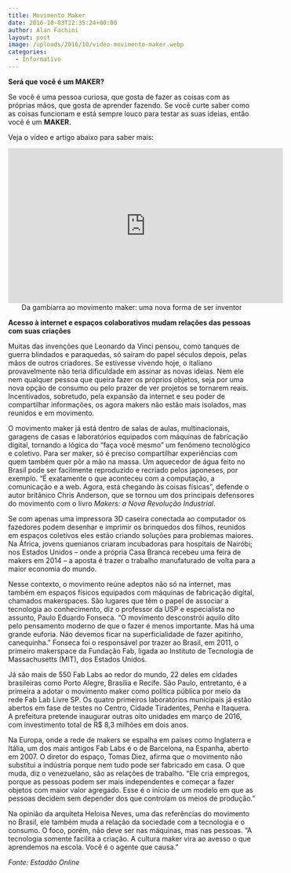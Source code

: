 ```yaml
---
title: Movimento Maker
date: 2016-10-03T22:35:24+00:00
author: Alan Fachini
layout: post
image: /uploads/2016/10/video-movimento-maker.webp
categories:
  - Informativo
---
```

**Será que você é um MAKER?**

Se você é uma pessoa curiosa, que gosta de fazer as coisas com as próprias
mãos, que gosta de aprender fazendo. Se você curte saber como as coisas
funcionam e está sempre louco para testar as suas ideias, então você é um
**MAKER**.

Veja o vídeo e artigo abaixo para saber mais:

<center>
<iframe src="https://www.youtube.com/embed/vJp2zLrJ-b0" width="560" height="315" frameborder="0" allowfullscreen="allowfullscreen"></iframe>
</center>

<center>
  Da gambiarra ao movimento maker: uma nova forma de ser inventor
</center>

<strong>Acesso à internet e espaços colaborativos mudam relações das pessoas
com suas criações</strong>

Muitas das invenções que Leonardo da Vinci pensou, como tanques de guerra
blindados e paraquedas, só saíram do papel séculos depois, pelas mãos de outros
criadores. Se estivesse vivendo hoje, o italiano provavelmente não teria
dificuldade em assinar as novas ideias. Nem ele nem qualquer pessoa que queira
fazer os próprios objetos, seja por uma nova opção de consumo ou pelo prazer de
ver projetos se tornarem reais. Incentivados, sobretudo, pela expansão da
internet e seu poder de compartilhar informações, os agora makers não estão
mais isolados, mas reunidos e em movimento.

O movimento maker já está dentro de salas de aulas, multinacionais, garagens de
casas e laboratórios equipados com máquinas de fabricação digital, tornando a
lógica do “faça você mesmo” um fenômeno tecnológico e coletivo. Para ser maker,
só é preciso compartilhar experiências com quem também quer pôr a mão na
massa. Um aquecedor de água feito no Brasil pode ser facilmente reproduzido e
recriado pelos japoneses, por exemplo. “É exatamente o que aconteceu com a
computação, a comunicação e a web. Agora, está chegando às coisas físicas”,
defende o autor britânico Chris Anderson, que se tornou um dos principais
defensores do movimento com o livro _Makers: a Nova Revolução Industrial_.

Se com apenas uma impressora 3D caseira conectada ao computador os fazedores
podem desenhar e imprimir os brinquedos dos filhos, reunidos em espaços
coletivos eles estão criando soluções para problemas maiores. Na África, jovens
quenianos criaram incubadoras para hospitais de Nairóbi; nos Estados Unidos
&ndash; onde a própria Casa Branca recebeu uma feira de makers em 2014 &ndash;
a aposta é trazer o trabalho manufaturado de volta para a maior economia do
mundo.

Nesse contexto, o movimento reúne adeptos não só na internet, mas também em
espaços físicos equipados com máquinas de fabricação digital,
chamados makerspaces. São lugares que têm o papel de associar a tecnologia
ao conhecimento, diz o professor da USP e especialista no assunto, Paulo
Eduardo Fonseca. “O movimento desconstrói aquilo dito pelo pensamento
moderno de que o fazer é menos importante. Mas há uma grande euforia. Não
devemos ficar na superficialidade de fazer apitinho, canequinha.” Fonseca
foi o responsável por trazer ao Brasil, em 2011, o primeiro makerspace da
Fundação Fab, ligada ao Instituto de Tecnologia de Massachusetts (MIT), dos
Estados Unidos.

Já são mais de 550 Fab Labs ao redor do mundo, 22 deles em cidades brasileiras
como Porto Alegre, Brasília e Recife. São Paulo, entretanto, é a primeira a
adotar o movimento maker como política pública por meio da rede Fab Lab Livre
SP. Os quatro primeiros laboratórios municipais já estão abertos em fase de
testes no Centro, Cidade Tiradentes, Penha e Itaquera. A prefeitura pretende
inaugurar outras oito unidades em março de 2016, com investimento total de R$
8,3 milhões em dois anos.

Na Europa, onde a rede de makers se espalha em países como Inglaterra e Itália,
um dos mais antigos Fab Labs é o de Barcelona, na Espanha, aberto em 2007. O
diretor do espaço, Tomas Diez, afirma que o movimento não substitui a indústria
porque nem tudo pode ser fabricado em casa. O que muda, diz o venezuelano, são
as relações de trabalho. “Ele cria empregos, porque as pessoas podem ser mais
independentes e começar a fazer objetos com maior valor agregado. Esse é o
início de um modelo em que as pessoas decidem sem depender dos que controlam os
meios de produção.”

Na opinião da arquiteta Heloisa Neves, uma das referências do movimento no
Brasil, ele também muda a relação da sociedade com a tecnologia e o consumo. O
foco, porém, não deve ser nas máquinas, mas nas pessoas. “A tecnologia somente
facilita a criação. A cultura maker vira ao avesso o que aprendemos na escola.
Você é o agente que causa.”

_Fonte: Estadão Online_
